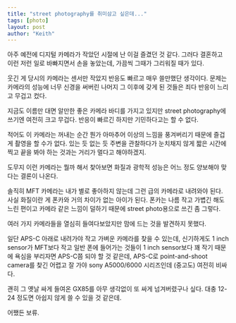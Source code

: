 ```yaml
---
title: "street photography를 취미삼고 싶은데..."
tags: [photo]
layout: post
author: "Keith"
---
```


아주 예전에 디지털 카메라가 작았던 시절에 난 이걸 즐겼던 것 같다. 그러다 결혼하고 이런 저런 일로 바빠지면서 손을 놓았는데, 가끔씩 그때가 그리워질 때가 있다. 

웃긴 게 당시의 카메라는 센서만 작았지 반응도 빠르고 매우 쓸만했단 생각이다. 문제는 카메라의 성능에 너무 신경을 써버린 나머지 그 이후에 갖게 된 것들은 죄다 반응이 느리고 무겁고 컸다.

지금도 이름만 대면 알만한 좋은 카메라 바디를 가지고 있지만 street photography에 쓰기엔 여전히 크고 무겁다. 반응이 빠르긴 하지만 기민하다고는 할 수 없다.

적어도 이 카메라는 꺼내는 순간 뭔가 아마추어 이상의 느낌을 풍겨버리기 때문에 즐겁게 촬영을 할 수가 없다. 있는 듯 없는 듯 주변을 관찰하다가 눈치채지 않게 짧은 시간에 찍고 끝을 봐야 하는 것과는 거리가 멀다고 해야하겠지.

도무지 이런 카메라는 뭘까 해서 찾아보면 화질과 광학적 성능은 어느 정도 양보해야 맞다는 결론이 나온다. 

솔직히 MFT 카메라는 내가 별로 좋아하지 않는데 그런 급의 카메라로 내려와야 된다. 사실 화질이란 게 폰카와 거의 차이가 없는 아이가 된다. 폰카는 나름 작고 가볍긴 해도 느린 편이고 카메라 같은 느낌이 덜하기 때문에 street photo용으로 쓰긴 좀 그렇다. 

여러 가지 카메라들을 열심히 들여다보았지만 맘에 드는 것을 발견하지 못했다.

일단 APS-C 아래로 내려가야 작고 가벼운 카메라를 찾을 수 있는데, 신기하게도 1 inch sensor가 MFT보다 작고 일반 폰에 들어가는 것들이 1 inch sensor보다 꽤 작기 때문에 욕심을 부리자면 APS-C쯤 되야 할 것 같은데, APS-C로 point-and-shoot camera를 찾긴 어렵고 잘 가야 sony A5000/6000 시리즈인데 (중고도) 여전히 비싸다. 

괜히 그 옛날 싸게 들여온 GX85를 아무 생각없이 또 싸게 넘겨버렸구나 싶다. 대충 12-24 정도면 아쉽지 않게 쓸 수 있을 것 같은데.

어쨌든 보류.
